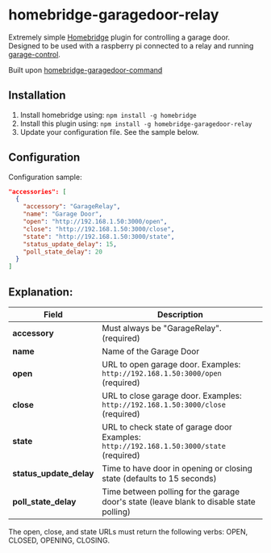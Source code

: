 # homebridge-garagedoor-relay
Extremely simple [Homebridge](https://github.com/nfarina/homebridge) plugin for controlling a garage door. Designed to be used with a raspberry pi connected to a relay and running [garage-control](https://github.com/sbeck14/garage-control).

Built upon [homebridge-garagedoor-command](apexad/homebridge-garagedoor-command)

## Installation

1. Install homebridge using: `npm install -g homebridge`
2. Install this plugin using: `npm install -g homebridge-garagedoor-relay`
3. Update your configuration file. See the sample below.

## Configuration

Configuration sample:

```json
"accessories": [
  {
    "accessory": "GarageRelay",
    "name": "Garage Door",
    "open": "http://192.168.1.50:3000/open",
    "close": "http://192.168.1.50:3000/close",
    "state": "http://192.168.1.50:3000/state",
    "status_update_delay": 15,
    "poll_state_delay": 20
  }
]
```
## Explanation:

Field                   | Description
------------------------|------------
**accessory**           | Must always be "GarageRelay". (required)
**name**                | Name of the Garage Door
**open**                | URL to open garage door. Examples: `http://192.168.1.50:3000/open` (required)
**close**               | URL to close garage door. Examples: `http://192.168.1.50:3000/close` (required)
**state**               | URL to check state of garage door  Examples: `http://192.168.1.50:3000/state` (required)
**status_update_delay** | Time to have door in opening or closing state (defaults to 15 seconds)
**poll_state_delay**    | Time between polling for the garage door's state (leave blank to disable state polling)

The open, close, and state URLs must return the following verbs: OPEN, CLOSED, OPENING, CLOSING.
